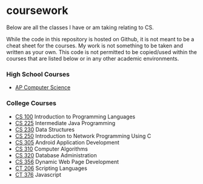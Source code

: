 # coursework
Below are all the classes I have or am taking relating to CS.

While the code in this repository is hosted on Github, it is not meant to be a cheat sheet for the courses. My work is not something to be taken and written as your own. This code is not permitted to be copied/used within the courses that are listed below or in any other academic environments.

### High School Courses
* [AP Computer Science](https://github.com/ajchili/coursework/tree/master/ap_comp_sci)

### College Courses
* [CS 100](https://github.com/ajchili/coursework/tree/master/cs_100) Introduction to Programming Languages
* [CS 225](https://ajchili.github.com/coursework/cs_225) Intermediate Java Programming
* [CS 230](https://github.com/ajchili/coursework/tree/master/cs_230) Data Structures
* [CS 250](https://github.com/ajchili/coursework/tree/master/cs_250) Introduction to Network Programming Using C
* [CS 305](https://github.com/ajchili/coursework/tree/master/cs_305) Android Application Development
* [CS 310](https://github.com/ajchili/coursework/tree/master/cs_310) Computer Algorithms
* [CS 320](https://github.com/ajchili/coursework/tree/master/cs_320) Database Administration
* [CS 356](https://github.com/ajchili/coursework/tree/master/cs_356) Dynamic Web Page Development
* [CT 206](https://github.com/ajchili/coursework/tree/master/ct_206) Scripting Languages
* [CT 376](https://ajchili.github.io/coursework/ct_376) Javascript
